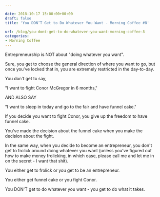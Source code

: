 ```yaml
---

date: 2018-10-17 15:00:00+00:00
draft: false
title: 'You DON’T Get to Do Whatever You Want - Morning Coffee #8'

url: /blog/you-dont-get-to-do-whatever-you-want-morning-coffee-8
categories:
- Morning Coffee
---
```




 


Entrepreneurship is NOT about "doing whatever you want".   

Sure, you get to choose the general direction of where you want to go, but once you've locked that in, you are extremely restricted in the day-to-day.  

You don't get to say,   

"I want to fight Conor McGregor in 6 months,"   

AND ALSO SAY  

"I want to sleep in today and go to the fair and have funnel cake."  

If you decide you want to fight Conor, you give up the freedom to have funnel cake.  

You've made the decision about the funnel cake when you make the decision about the fight.  

In the same way, when you decide to become an entrepreneur, you don't get to frolick around doing whatever you want (unless you've figured out how to make money frolicking, in which case, please call me and let me in on the secret - I want that shit).  

You either get to frolick or you get to be an entrepreneur.  

You either get funnel cake or you fight Conor.  

You DON'T get to do whatever you want - you get to do what it takes.

